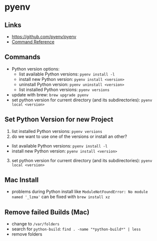 # pyenv

## Links

- https://github.com/pyenv/pyenv
- [Command Reference](https://github.com/pyenv/pyenv/blob/master/COMMANDS.md)

## Commands

- Python version options:
  - list available Python versions: `pyenv install -l`
  - install new Python version: `pyenv install <version>`
  - uninstall Python version: `pyenv uninstall <version>`
  - list installed Python versions: `pyenv versions`
- update with brew: `brew upgrade pyenv`
- set python version for current directory (and its subdirectories): `pyenv local <version>`

## Set Python Version for new Project

1. list installed Python versions: `pyenv versions`
2. do we want to use one of the versions or install an other?

- list available Python versions: `pyenv install -l`
- install new Python version: `pyenv install <version>`

3. set python version for current directory (and its subdirectories): `pyenv local <version>`

## Mac Install

- problems during Python install like `ModuleNotFoundError: No module named '_lzma'` can be fixed with `brew install xz`

## Remove failed Builds (Mac)

- change to `/var/folders`
- search for `python-build`: `find . -name "*python-build*" | less`
- remove folders
